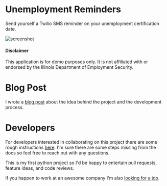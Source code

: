 # Unemployment Reminders

Send yourself a Twilio SMS reminder on your unemployment certification date.

![screenshot](./docs/unemployment-reminders-screenshot.png)

#### Disclaimer

This application is for demo purposes only. It is not affiliated with or endorsed by the 
Illinois Department of Employment Security.

# Blog Post

I wrote a [blog post](https://www.crucialwebstudio.com/blog/unemployment-reminders) about the 
idea behind the project and the development process.

# Developers

For developers interested in collaborating on this project there are some rough 
instructions [here](docs/DEVELOPERS.md). I'm sure there are some steps missing 
from the docs so feel free to reach out with any questions.

This is my first python project so I'd be happy to entertain pull requests, feature 
ideas, and code reviews.

If you happen to work at an awesome company I'm also [looking for a job](https://www.linkedin.com/in/danbowen2/).
